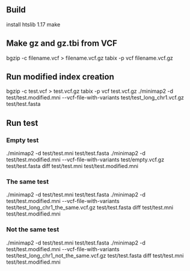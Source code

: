 ## Build
install htslib 1.17
make

## Make gz and gz.tbi from VCF
bgzip -c filename.vcf > filename.vcf.gz
tabix -p vcf filename.vcf.gz

## Run modified index creation
bgzip -c test.vcf > test.vcf.gz
tabix -p vcf test.vcf.gz
./minimap2 -d test/test.modified.mni --vcf-file-with-variants test/test_long_chr1.vcf.gz test/test.fasta

## Run test

### Empty test
./minimap2 -d test/test.mni test/test.fasta
./minimap2 -d test/test.modified.mni --vcf-file-with-variants test/empty.vcf.gz test/test.fasta
diff test/test.mni test/test.modified.mni


### The same test
./minimap2 -d test/test.mni test/test.fasta
./minimap2 -d test/test.modified.mni --vcf-file-with-variants test/test_long_chr1_the_same.vcf.gz test/test.fasta
diff test/test.mni test/test.modified.mni

### Not the same test
./minimap2 -d test/test.mni test/test.fasta
./minimap2 -d test/test.modified.mni --vcf-file-with-variants test/test_long_chr1_not_the_same.vcf.gz test/test.fasta
diff test/test.mni test/test.modified.mni

